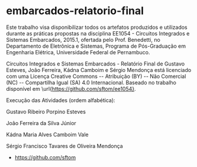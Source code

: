 # embarcados-relatorio-final


Este trabalho visa disponibilizar todos os artefatos produzidos e utilizados durante as práticas propostas na disciplina EE1054 - Circuitos Integrados e Sistemas Embarcados, 2015.1, ofertada pelo Prof. Benedetti, no Departamento de Eletrônica e Sistemas, Programa de Pós-Graduação em Engenharia Elétrica, Universidade Federal de Pernambuco.

Circuitos Integrados e Sistemas Embarcados - Relatório Final de Gustavo Esteves, João Ferreira, Kádna Camboim e Sérgio Mendonça está licenciado com uma Licença Creative Commons --  Atribuição (BY) -- Não Comercial (NC) -- Compartilha Igual (SA) 4.0 Internacional. Baseado no trabalho disponível em \url{https://github.com/sftom/ee1054}.

Execução das Atividades (ordem alfabética):

Gustavo Ribeiro Porpino Esteves

João Ferreira da Silva Júnior

Kádna Maria Alves Camboim Vale

Sérgio Francisco Tavares de Oliveira Mendonça
* <https://github.com/sftom>
